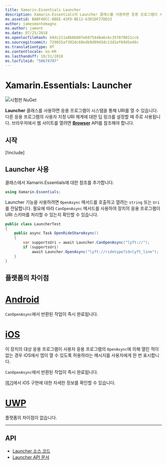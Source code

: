 ```yaml
---
title: Xamarin.Essentials Launcher
description: Xamarin.Essentials의 Launcher 클래스를 사용하면 응용 프로그램이 시스템을 통해 URI를 열 수 있습니다.
ms.assetid: BABF40CC-8BEE-43FD-BE12-6301DF27DD33
author: jamesmontemagno
ms.author: jamont
ms.date: 07/25/2018
ms.openlocfilehash: b9dc211a8b8b007e6975448a6c6c35f870021cc6
ms.sourcegitcommit: 729035af392dc60edb9d99d3dc13d1ef69d5e46c
ms.translationtype: HT
ms.contentlocale: ko-KR
ms.lasthandoff: 10/31/2018
ms.locfileid: "50674797"
---
```

# <a name="xamarinessentials-launcher"></a>Xamarin.Essentials: Launcher

![시험판 NuGet](~/media/shared/pre-release.png)

**Launcher** 클래스를 사용하면 응용 프로그램이 시스템을 통해 URI를 열 수 있습니다. 다른 응용 프로그램의 사용자 지정 URI 체계에 대한 딥 링크를 설정할 때 주로 사용됩니다. 브라우저에서 웹 사이트를 열려면 **[Browser](open-browser.md)** API를 참조해야 합니다.

## <a name="get-started"></a>시작

[!include[](~/essentials/includes/get-started.md)]

## <a name="using-launcher"></a>Launcher 사용

클래스에서 Xamarin.Essentials에 대한 참조를 추가합니다.

```csharp
using Xamarin.Essentials;
```

Launcher 기능을 사용하려면 `OpenAsync` 메서드를 호출하고 열려는 `string` 또는 `Uri`를 전달합니다. 필요에 따라 `CanOpenAsync` 메서드를 사용하여 장치의 응용 프로그램이 URI 스키마를 처리할 수 있는지 확인할 수 있습니다.

```csharp
public class LauncherTest
{
    public async Task OpenRideShareAsync()
    {
        var supportsUri = await Launcher.CanOpenAsync("lyft://");
        if (supportsUri)
            await Launcher.OpenAsync("lyft://ridetype?id=lyft_line");
    }
}
```

## <a name="platform-differences"></a>플랫폼의 차이점

# <a name="androidtabandroid"></a>[Android](#tab/android)

`CanOpenAsync`에서 반환된 작업이 즉시 완료됩니다.

# <a name="iostabios"></a>[iOS](#tab/ios)

이 장치의 대상 응용 프로그램이 사용자 응용 프로그램의 `OpenAsync`에 의해 열린 적이 없는 경우 iOS에서 앱이 열 수 있도록 허용하라는 메시지를 사용자에게 한 번 표시합니다.

`CanOpenAsync`에서 반환된 작업이 즉시 완료됩니다.

[여기](https://developer.xamarin.com/api/member/UIKit.UIApplication.CanOpenUrl/p/Foundation.NSUrl/)에서 iOS 구현에 대한 자세한 정보를 확인할 수 있습니다.

# <a name="uwptabuwp"></a>[UWP](#tab/uwp)

플랫폼의 차이점이 없습니다.

-----

## <a name="api"></a>API

- [Launcher 소스 코드](https://github.com/xamarin/Essentials/tree/master/Xamarin.Essentials/Launcher)
- [Launcher API 문서](xref:Xamarin.Essentials.Launcher)
